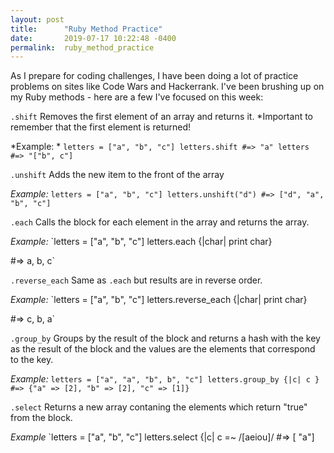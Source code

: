 ```yaml
---
layout: post
title:      "Ruby Method Practice"
date:       2019-07-17 10:22:48 -0400
permalink:  ruby_method_practice
---
```



As I prepare for coding challenges, I have been doing a lot of practice problems on sites like Code Wars and Hackerrank. I've been brushing up on my Ruby methods - here are a few I've focused on this week:

`.shift`
Removes the first element of an array and returns it. 
*Important to remember that the first element is returned! 

*Example: *
`letters = ["a", "b", "c"]
letters.shift #=> "a"
letters #=> "["b", c"]`

`.unshift`
Adds the new item to the front of the array

*Example:*
`letters = ["a", "b", "c"]
letters.unshift("d") #=> ["d", "a", "b", "c"]`

`.each`
Calls the block for each element in the array and returns the array. 

*Example:*
`letters = ["a", "b", "c"]
letters.each {|char| print char}

#=> a, b, c`

`.reverse_each`
Same as `.each` but results are in reverse order.

*Example:*
`letters = ["a", "b", "c"]
letters.reverse_each {|char| print char}

#=> c, b, a`

`.group_by`
Groups by the result of the block and returns a hash with the key as the result of the block and the values are the elements that correspond to the key. 

*Example:*
`letters = ["a", "a", "b", b", "c"]
letters.group_by {|c| c } #=> {"a" => [2], "b" => [2], "c" => [1]}`

`.select`
Returns a new array contaning the elements which return "true" from the block. 

*Example*
`letters = ["a", "b", "c"]
letters.select {|c| c =~ /[aeiou]/ #=> [ "a"]
